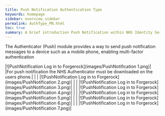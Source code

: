 ```yaml
---
title: Push Notification Authentication Type
keywords: homepage
sidebar: overview_sidebar
permalink: AuthType_PN.html
toc: true
summary: A brief introduction Push Notification within NHS Identity Service.
---
```


The Authenticator (Push) module provides a way to send push notification messages to a device such as a mobile phone, enabling multi-factor authentication


|![PushNotification Log in to Forgerock](images/PushNotification 1.png)|
|For push notification the NHS Authenticator must be downloaded on the users phone.|
|  |
|![PushNotification Log in to Forgerock](images/PushNotification 2.png)|
|  |
|![PushNotification Log in to Forgerock](images/PushNotification 3.png)|
|  |
|![PushNotification Log in to Forgerock](images/PushNotification 4.png)|
|  |
|![PushNotification Log in to Forgerock](images/PushNotification 5.png)|
|  |
|![PushNotification Log in to Forgerock](images/PushNotification 6.png)|
|  |
|![PushNotification Log in to Forgerock](images/PushNotification 7.png)|

